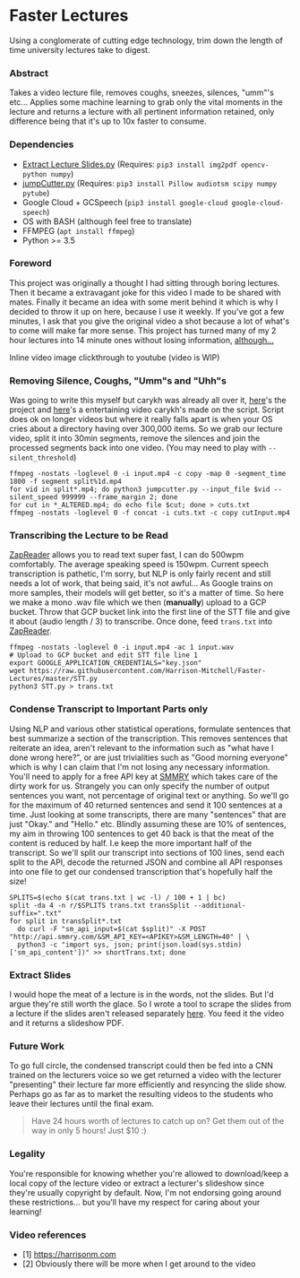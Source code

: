 # Faster Lectures
Using a conglomerate of cutting edge technology, trim down the length of time university lectures take to digest.

### Abstract
Takes a video lecture file, removes coughs, sneezes, silences, "umm"'s etc... Applies some machine learning to grab only the vital moments in the lecture and returns a lecture with all pertinent information retained, only difference being that it's up to 10x faster to consume.

### Dependencies
* [Extract Lecture Slides.py](https://github.com/Harrison-Mitchell/Extract-Lecture-Slides) (Requires: `pip3 install img2pdf opencv-python numpy`)
* [jumpCutter.py](https://github.com/carykh/jumpcutter) (Requires: `pip3 install Pillow audiotsm scipy numpy pytube`)
* Google Cloud + GCSpeech (`pip3 install google-cloud google-cloud-speech`)
* OS with BASH (although feel free to translate)
* FFMPEG (`apt install ffmpeg`)
* Python >= 3.5

### Foreword
This project was originally a thought I had sitting through boring lectures. Then it became a extravagant joke for this video I made to be shared with mates. Finally it became an idea with some merit behind it which is why I decided to throw it up on here, because I use it weekly. If you've got a few minutes, I ask that you give the original video a shot because a lot of what's to come will make far more sense. This project has turned many of my 2 hour lectures into 14 minute ones without losing information, [although...](https://xkcd.com/1319/)

Inline video image clickthrough to youtube (video is WIP)

### Removing Silence, Coughs, "Umm"s and "Uhh"s
Was going to write this myself but carykh was already all over it, [here](https://github.com/carykh/jumpcutter)'s the project and [here](https://www.youtube.com/watch?v=DQ8orIurGxw)'s a entertaining video carykh's made on the script. Script does ok on longer videos but where it really falls apart is when your OS cries about a directory having over 300,000 items. So we grab our lecture video, split it into 30min segments, remove the silences and join the processed segments back into one video. (You may need to play with `--silent_threshold`)
```
ffmpeg -nostats -loglevel 0 -i input.mp4 -c copy -map 0 -segment_time 1800 -f segment split%1d.mp4
for vid in split*.mp4; do python3 jumpcutter.py --input_file $vid --silent_speed 999999 --frame_margin 2; done
for cut in *_ALTERED.mp4; do echo file $cut; done > cuts.txt
ffmpeg -nostats -loglevel 0 -f concat -i cuts.txt -c copy cutInput.mp4
```

### Transcribing the Lecture to be Read
[ZapReader](https://www.zapreader.com/) allows you to read text super fast, I can do 500wpm comfortably. The average speaking speed is 150wpm. Current speech transcription is pathetic, I'm sorry, but NLP is only fairly recent and still needs a lot of work, that being said, it's not awful... As Google trains on more samples, their models will get better, so it's a matter of time. So here we make a mono .wav file which we then (**manually**) upload to a GCP bucket. Throw that GCP bucket link into the first line of the STT file and give it about (audio length / 3) to transcribe. Once done, feed `trans.txt` into [ZapReader](https://www.zapreader.com/).
```
ffmpeg -nostats -loglevel 0 -i input.mp4 -ac 1 input.wav
# Upload to GCP bucket and edit STT file line 1
export GOOGLE_APPLICATION_CREDENTIALS="key.json"
wget https://raw.githubusercontent.com/Harrison-Mitchell/Faster-Lectures/master/STT.py
python3 STT.py > trans.txt
```

### Condense Transcript to Important Parts only
Using NLP and various other statistical operations, formulate sentences that best summarize a section of the transcription. This removes sentences that reiterate an idea, aren't relevant to the information such as "what have I done wrong here?", or are just trivialities such as "Good morning everyone" which is why I can claim that I'm not losing any necessary information. You'll need to apply for a free API key at [SMMRY](https://smmry.com/) which takes care of the dirty work for us. Strangely you can only specify the number of output sentences you want, not percentage of original text or anything. So we'll go for the maximum of 40 returned sentences and send it 100 sentences at a time. Just looking at some transcripts, there are many "sentences" that are just "Okay." and "Hello." etc. Blindly assuming these are 10% of sentences, my aim in throwing 100 sentences to get 40 back is that the meat of the content is reduced by half. I.e keep the more important half of the transcript. So we'll split our transcript into sections of 100 lines, send each split to the API, decode the returned JSON and combine all API responses into one file to get our condensed transcription that's hopefully half the size!
```
SPLITS=$(echo $(cat trans.txt | wc -l) / 100 + 1 | bc)
split -da 4 -n r/$SPLITS trans.txt transSplit --additional-suffix=".txt"
for split in transSplit*.txt
  do curl -F "sm_api_input=$(cat $split)" -X POST "http://api.smmry.com/&SM_API_KEY=<APIKEY>&SM_LENGTH=40" | \
  python3 -c "import sys, json; print(json.load(sys.stdin)['sm_api_content'])" >> shortTrans.txt; done
```

### Extract Slides
I would hope the meat of a lecture is in the words, not the slides. But I'd argue they're still worth the glace. So I wrote a tool to scrape the slides from a lecture if the slides aren't released separately [here](https://github.com/Harrison-Mitchell/Extract-Lecture-Slides). You feed it the video and it returns a slideshow PDF.

### Future Work
To go full circle, the condensed transcript could then be fed into a CNN trained on the lecturers voice so we get returned a video with the lecturer "presenting" their lecture far more efficiently and resyncing the slide show. Perhaps go as far as to market the resulting videos to the students who leave their lectures until the final exam.
> Have 24 hours worth of lectures to catch up on? Get them out of the way in only 5 hours! Just $10 :)

### Legality
You're responsible for knowing whether you're allowed to download/keep a local copy of the lecture video or extract a lecturer's slideshow since they're usually copyright by default. Now, I'm not endorsing going around these restrictions... but you'll have my respect for caring about your learning!

### Video references
* \[1] https://harrisonm.com
* \[2] Obviously there will be more when I get around to the video
